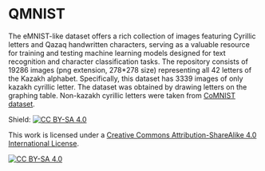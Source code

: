 # QMNIST
The eMNIST-like dataset offers a rich collection of images featuring Cyrillic letters and Qazaq handwritten characters, serving as a valuable resource for training and testing machine learning models designed for text recognition and character classification tasks.
The repository consists of 19286 images (png extension, 278*278 size) representing all 42 letters of the Kazakh alphabet. Specifically, this dataset has 3339 images of only kazakh cyrillic letter. The dataset was obtained by drawing letters on the graphing table. 
Non-kazakh cyrillic letters were taken from [CoMNIST dataset](https://github.com/GregVial/CoMNIST). 

Shield: [![CC BY-SA 4.0][cc-by-sa-shield]][cc-by-sa]

This work is licensed under a
[Creative Commons Attribution-ShareAlike 4.0 International License][cc-by-sa].

[![CC BY-SA 4.0][cc-by-sa-image]][cc-by-sa]

[cc-by-sa]: http://creativecommons.org/licenses/by-sa/4.0/
[cc-by-sa-image]: https://licensebuttons.net/l/by-sa/4.0/88x31.png
[cc-by-sa-shield]: https://img.shields.io/badge/License-CC%20BY--SA%204.0-lightgrey.svg
